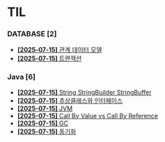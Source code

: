 # TIL
 
### DATABASE [2]
- [**[2025-07-15]**  관계 데이터 모델](https://github.com/A-lass/TIL/blob/main/DATABASE/관계_데이터_모델.md)
- [**[2025-07-15]**  트랜잭션](https://github.com/A-lass/TIL/blob/main/DATABASE/트랜잭션.md)
### Java [6]
- [**[2025-07-15]**  String StringBuilder StringBuffer](https://github.com/A-lass/TIL/blob/main/Java/String_StringBuilder_StringBuffer.md)
- [**[2025-07-15]**  추상클래스와 인터페이스](https://github.com/A-lass/TIL/blob/main/Java/추상클래스와_인터페이스.md)
- [**[2025-07-15]**  JVM](https://github.com/A-lass/TIL/blob/main/Java/JVM.md)
- [**[2025-07-15]**  Call By Value vs Call By Reference](https://github.com/A-lass/TIL/blob/main/Java/Call_By_Value_vs_Call_By_Reference.md)
- [**[2025-07-15]**  GC](https://github.com/A-lass/TIL/blob/main/Java/GC.md)
- [**[2025-07-15]**  동기화](https://github.com/A-lass/TIL/blob/main/Java/동기화.md)
